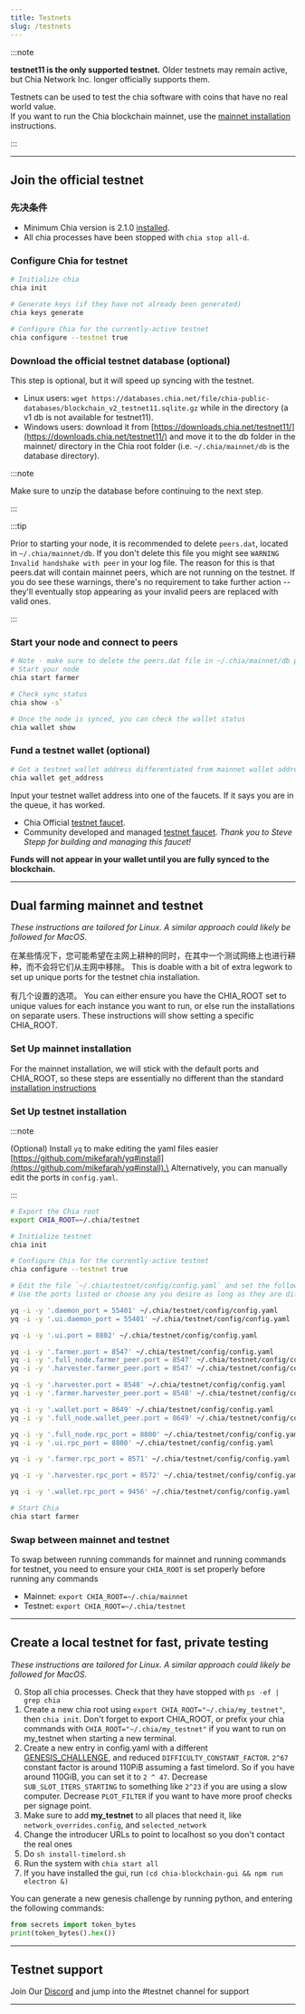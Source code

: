 ```yaml
---
title: Testnets
slug: /testnets
---
```


:::note

**testnet11 is the only supported testnet.** Older testnets may remain active, but Chia Network Inc. longer officially supports them.

Testnets can be used to test the chia software with coins that have no real world value.\
If you want to run the Chia blockchain mainnet, use the [mainnet installation](/installation) instructions.

:::

***

## Join the official testnet

### 先决条件

- Minimum Chia version is 2.1.0 [installed](/installation).
- All chia processes have been stopped with `chia stop all-d`.

### Configure Chia for testnet

```bash
# Initialize chia
chia init

# Generate keys (if they have not already been generated)
chia keys generate

# Configure Chia for the currently-active testnet
chia configure --testnet true
```

### Download the official testnet database (optional)

This step is optional, but it will speed up syncing with the testnet.

- Linux users: `wget https://databases.chia.net/file/chia-public-databases/blockchain_v2_testnet11.sqlite.gz` while in the directory (a v1 db is not available for testnet11).
- Windows users: download it from [https://downloads.chia.net/testnet11/](https://downloads.chia.net/testnet11/) and move it to the db folder in the mainnet/ directory in the Chia root folder (i.e. `~/.chia/mainnet/db` is the database directory).

:::note

Make sure to unzip the database before continuing to the next step.

:::

:::tip

Prior to starting your node, it is recommended to delete `peers.dat`, located in `~/.chia/mainnet/db`. If you don't delete this file you might see `WARNING  Invalid handshake with peer` in your log file. The reason for this is that peers.dat will contain mainnet peers, which are not running on the testnet. If you do see these warnings, there's no requirement to take further action -- they'll eventually stop appearing as your invalid peers are replaced with valid ones.

:::

### Start your node and connect to peers

```bash
# Note - make sure to delete the peers.dat file in ~/.chia/mainnet/db prior to starting your node
# Start your node
chia start farmer

# Check sync status
chia show -s`

# Once the node is synced, you can check the wallet status
chia wallet show
```

### Fund a testnet wallet (optional)

```bash
# Get a testnet wallet address differentiated from mainnet wallet addresses by beginning with txch instead of xch
chia wallet get_address
```

Input your testnet wallet address into one of the faucets. If it says you are in the queue, it has worked.

- Chia Official [testnet faucet](https://testnet11-faucet.chia.net/).
- Community developed and managed [testnet faucet](https://txchfaucet.com/). _Thank you to Steve Stepp for building and managing this faucet!_

**Funds will not appear in your wallet until you are fully synced to the blockchain.**

***

## Dual farming mainnet and testnet

_These instructions are tailored for Linux. A similar approach could likely be followed for MacOS._

在某些情况下，您可能希望在主网上耕种的同时，在其中一个测试网络上也进行耕种，而不会将它们从主网中移除。 This is doable with a bit of extra legwork to set up unique ports for the testnet chia installation.

有几个设置的选项。 You can either ensure you have the CHIA_ROOT set to unique values for each instance you want to run, or else run the installations on separate users. These instructions will show setting a specific CHIA_ROOT.

### Set Up mainnet installation

For the mainnet installation, we will stick with the default ports and CHIA_ROOT, so these steps are essentially no different than the standard [installation instructions](/installation)

### Set Up testnet installation

:::note

(Optional) Install `yq` to make editing the yaml files easier [https://github.com/mikefarah/yq#install](https://github.com/mikefarah/yq#install).\
Alternatively, you can manually edit the ports in `config.yaml`.

:::

```bash
# Export the Chia root
export CHIA_ROOT=~/.chia/testnet

# Initialize testnet
chia init

# Configure Chia for the currently-active testnet
chia configure --testnet true

# Edit the file `~/.chia/testnet/config/config.yaml` and set the following fields to the new port values. 
# Use the ports listed or choose any you desire as long as they are different than the default values for mainnet.

yq -i -y '.daemon_port = 55401' ~/.chia/testnet/config/config.yaml
yq -i -y '.ui.daemon_port = 55401' ~/.chia/testnet/config/config.yaml

yq -i -y '.ui.port = 8802' ~/.chia/testnet/config/config.yaml

yq -i -y '.farmer.port = 8547' ~/.chia/testnet/config/config.yaml
yq -i -y '.full_node.farmer_peer.port = 8547' ~/.chia/testnet/config/config.yaml
yq -i -y '.harvester.farmer_peer.port = 8547' ~/.chia/testnet/config/config.yaml

yq -i -y '.harvester.port = 8548' ~/.chia/testnet/config/config.yaml
yq -i -y '.farmer.harvester_peer.port = 8548' ~/.chia/testnet/config/config.yaml

yq -i -y '.wallet.port = 8649' ~/.chia/testnet/config/config.yaml
yq -i -y '.full_node.wallet_peer.port = 8649' ~/.chia/testnet/config/config.yaml

yq -i -y '.full_node.rpc_port = 8800' ~/.chia/testnet/config/config.yaml
yq -i -y '.ui.rpc_port = 8800' ~/.chia/testnet/config/config.yaml

yq -i -y '.farmer.rpc_port = 8571' ~/.chia/testnet/config/config.yaml

yq -i -y '.harvester.rpc_port = 8572' ~/.chia/testnet/config/config.yaml

yq -i -y '.wallet.rpc_port = 9456' ~/.chia/testnet/config/config.yaml

# Start Chia
chia start farmer
```

### Swap between mainnet and testnet

To swap between running commands for mainnet and running commands for testnet, you need to ensure your `CHIA_ROOT` is set properly before running any commands

- Mainnet: `export CHIA_ROOT=~/.chia/mainnet`
- Testnet: `export CHIA_ROOT=~/.chia/testnet`

***

## Create a local testnet for fast, private testing

_These instructions are tailored for Linux. A similar approach could likely be followed for MacOS._

0. Stop all chia processes. Check that they have stopped with `ps -ef | grep chia`
1. Create a new chia root using `export CHIA_ROOT="~/.chia/my_testnet"`, then `chia init`. Don't forget to export CHIA_ROOT, or prefix your chia commands with `CHIA_ROOT="~/.chia/my_testnet"` if you want to run on my_testnet when starting a new terminal.
2. Create a new entry in config.yaml with a different [GENESIS_CHALLENGE](https://docs.chia.net/consensus-challenges/#genesis-challenge), and reduced `DIFFICULTY_CONSTANT_FACTOR`. `2^67` constant factor is around 110PiB assuming a fast timelord. So if you have around 110GiB, you can set it to `2 ^ 47`. Decrease `SUB_SLOT_ITERS_STARTING` to something like `2^23` if you are using a slow computer. Decrease `PLOT_FILTER` if you want to have more proof checks per signage point.
3. Make sure to add **my_testnet** to all places that need it, like `network_overrides.config`, and `selected_network`
4. Change the introducer URLs to point to localhost so you don't contact the real ones
5. Do `sh install-timelord.sh`
6. Run the system with `chia start all`
7. If you have installed the gui, run `(cd chia-blockchain-gui && npm run electron &)`

You can generate a new genesis challenge by running python, and entering the following commands:

```python
from secrets import token_bytes
print(token_bytes().hex())
```

***

## Testnet support

Join Our [Discord](https://discord.gg/chia) and jump into the #testnet channel for support

***
